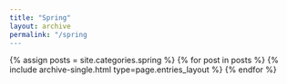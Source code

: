 ```yaml
---
title: "Spring"
layout: archive
permalink: "/spring
---
```



{% assign posts = site.categories.spring %}
{% for post in posts %} {% include archive-single.html type=page.entries_layout %} {% endfor %}